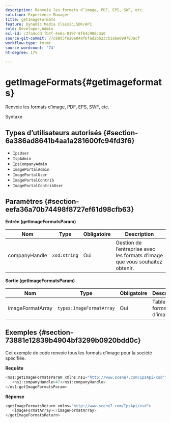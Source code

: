 ```yaml
---
description: Renvoie les formats d’image, PDF, EPS, SWF, etc.
solution: Experience Manager
title: getImageFormats
feature: Dynamic Media Classic,SDK/API
role: Developer,Admin
exl-id: c2fa4cdd-fb4f-4e6a-8197-8f64c986c3a0
source-git-commit: 77c88d5fe20e048f6fad2bb23cb1abe090793acf
workflow-type: tm+mt
source-wordcount: '74'
ht-degree: 17%

---
```


# getImageFormats{#getimageformats}

Renvoie les formats d’image, PDF, EPS, SWF, etc.

Syntaxe

## Types d’utilisateurs autorisés {#section-6a386ad8641b4aa1a281600fc94fd3f6}

* `IpsUser`
* `IspAdmin`
* `IpsCompanyAdmin`
* `ImagePortalAdmin`
* `ImagePortalUser`
* `ImagePortalContrib`
* `ImagePortalContribUser`

## Paramètres {#section-eefa36a70b74498f8727ef61d98cfb63}

**Entrée (getImageFormatsParam)**

| Nom | Type | Obligatoire | Description |
|---|---|---|---|
| companyHandle | `xsd:string` | Oui | Gestion de l’entreprise avec les formats d’image que vous souhaitez obtenir. |

**Sortie (getImageFormatsParam)**

| Nom | Type | Obligatoire | Description |
|---|---|---|---|
| imageFormatArray | `types:ImageFormatArray` | Oui | Tableau du format d’image. |

## Exemples {#section-73881e12839b4904bf3299b0920bdd0c}

Cet exemple de code renvoie tous les formats d’image pour la société spécifiée.

**Requête**

```java
<ns1:getImageFormatsParam xmlns:ns1="http://www.scene7.com/IpsApi/xsd">
   <ns1:companyHandle>47</ns1:companyHandle>
</ns1:getImageFormatsParam>
```

**Réponse**

```java
<getImageFormatsReturn xmlns="http://www.scene7.com/IpsApi/xsd">
   <imageFormatArray></imageFormatArray>
</getImageFormatsReturn>
```
